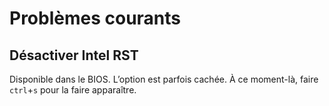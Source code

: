 # Problèmes courants

## Désactiver Intel RST

Disponible dans le BIOS. L’option est parfois cachée. À ce moment-là, faire `ctrl`+`s` pour la faire apparaître.
